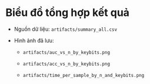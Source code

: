 # Biểu đồ tổng hợp kết quả

- Nguồn dữ liệu: `artifacts/summary_all.csv`

- Hình ảnh đã lưu:

  - `artifacts/auc_vs_n_by_keybits.png`

  - `artifacts/acc_vs_n_by_keybits.png`

  - `artifacts/time_per_sample_by_n_and_keybits.png`
